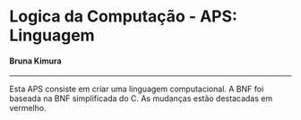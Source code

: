 # Logica da Computação -  APS: Linguagem

#### Bruna Kimura
---------------------------------

Esta APS consiste em criar uma linguagem computacional. A BNF foi baseada na BNF simplificada do C. As mudanças estão destacadas em vermelho.
